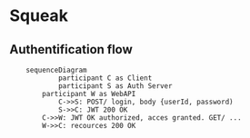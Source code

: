 # Squeak


## Authentification flow

```mermaid
	sequenceDiagram
    		participant C as Client
    		participant S as Auth Server
		participant W as WebAPI 
    		C->>S: POST/ login, body {userId, password)
    		S->>C: JWT 200 OK
		C->>W: JWT OK authorized, acces granted. GET/ ...
		W->>C: recources 200 OK	
```

